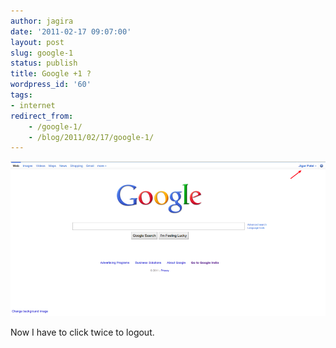 ```yaml
---
author: jagira
date: '2011-02-17 09:07:00'
layout: post
slug: google-1
status: publish
title: Google +1 ?
wordpress_id: '60'
tags:
- internet
redirect_from:
    - /google-1/
    - /blog/2011/02/17/google-1/
---
```



![Google+1](/img/posts/archives/google-1/google_1.png)

Now I have to click twice to logout.




